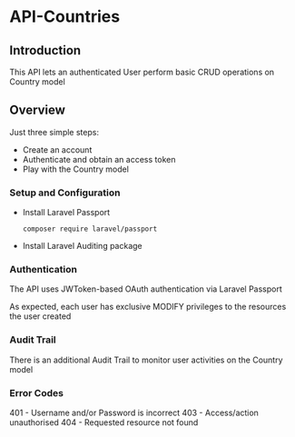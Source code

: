 # API-Countries

## Introduction
This API lets an authenticated User perform basic CRUD operations on Country model


## Overview
Just three simple steps:
- Create an account
- Authenticate and obtain an access token
- Play with the Country model

### Setup and Configuration
-  Install Laravel Passport
    ~~~
    composer require laravel/passport
    ~~~

- Install Laravel Auditing package

### Authentication
The API uses JWToken-based OAuth authentication via Laravel Passport

As expected, each user has exclusive MODIFY privileges to the resources the user created


### Audit Trail
There is an additional Audit Trail to monitor user activities on the Country model


### Error Codes
401 - Username and/or Password is incorrect
403 - Access/action unauthorised
404 - Requested resource not found

